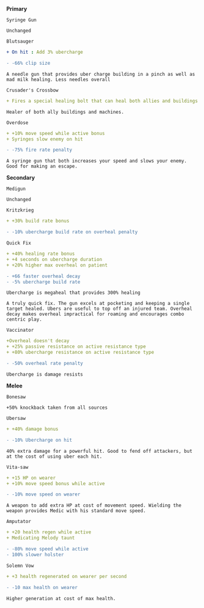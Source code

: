 __**Primary**__


```fix
Syringe Gun
```
```
Unchanged
```


```fix
Blutsauger
```
```yaml
+ On hit : Add 3% ubercharge
```
```diff
- -66% clip size
```
```
A needle gun that provides uber charge building in a pinch as well as mad milk healing. Less needles overall
```


```fix
Crusader's Crossbow
```
```yaml
+ Fires a special healing bolt that can heal both allies and buildings
```
```
Healer of both ally buildings and machines.
```


```fix
Overdose
```
```yaml
+ +10% move speed while active bonus
+ Syringes slow enemy on hit
```
```diff
- -75% fire rate penalty
```
```
A syringe gun that both increases your speed and slows your enemy. Good for making an escape.
```


__**Secondary**__


```fix
Medigun
```
```
Unchanged
```

```fix
Kritzkrieg
```
```yaml
+ +30% build rate bonus
```
```diff
- -10% ubercharge build rate on overheal penalty
```


```fix
Quick Fix
```
```yaml
+ +40% healing rate bonus
+ +4 seconds on ubercharge duration
+ +20% higher max overheal on patient
```
```diff
- +66 faster overheal decay
- -5% ubercharge build rate
```
```
Ubercharge is megaheal that provides 300% healing
```
```
A truly quick fix. The gun excels at pocketing and keeping a single target healed. Ubers are useful to top off an injured team. Overheal decay makes overheal impractical for roaming and encourages combo centric play.
```


```fix
Vaccinator
```
```yaml
+Overheal doesn't decay
+ +25% passive resistance on active resistance type
+ +80% ubercharge resistance on active resistance type
```
```diff
- -50% overheal rate penalty
```
```
Ubercharge is damage resists
```

__**Melee**__


```fix
Bonesaw
```
```
+50% knockback taken from all sources
```


```fix
Ubersaw
```
```yaml
+ +40% damage bonus
```
```diff
- -10% Ubercharge on hit
```
```
40% extra damage for a powerful hit. Good to fend off attackers, but at the cost of using uber each hit.
```


```fix
Vita-saw
```
```yaml
+ +15 HP on wearer
+ +10% move speed bonus while active
```
```diff
- -10% move speed on wearer
```
```
A weapon to add extra HP at cost of movement speed. Wielding the weapon provides Medic with his standard move speed.
```


```fix
Amputator
```
```yaml
+ +20 health regen while active
+ Medicating Melody taunt
```
```diff
- -80% move speed while active
- 100% slower holster
```


```fix
Solemn Vow
```
```yaml
+ +3 health regenerated on wearer per second
```
```diff
- -10 max health on wearer
```
```
Higher generation at cost of max health.
```
